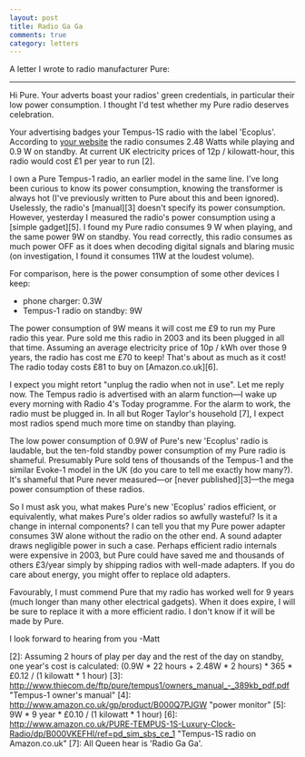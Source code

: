 ```yaml
---
layout: post
title: Radio Ga Ga
comments: true
category: letters
---
```


A letter I wrote to radio manufacturer Pure:

* * *

Hi Pure. Your adverts boast your radios' green credentials, in particular their low power consumption. I thought I'd test whether my Pure radio deserves celebration.

Your advertising badges your Tempus-1S radio with the label 'Ecoplus'. According to [your website][1] the radio consumes 2.48 Watts while playing and 0.9 W on standby. At current UK electricity prices of 12p / kilowatt-hour, this radio would cost £1 per year to run [2].

I own a Pure Tempus-1 radio, an earlier model in the same line. I've long been curious to know its power consumption, knowing the transformer is always hot (I've previously written to Pure about this and been ignored). Uselessly, the radio's [manual][3] doesn't specify its power consumption. However, yesterday I measured the radio's power consumption using a [simple gadget][5]. I found my Pure radio consumes 9 W when playing, and the same power 9W on standby. You read correctly, this radio consumes as much power OFF as it does when decoding digital signals and blaring music (on investigation, I found it consumes 11W at the loudest volume).  

For comparison, here is the power consumption of some other devices I keep:
* phone charger: 0.3W
* Tempus-1 radio on standby: 9W

The power consumption of 9W means it will cost me £9 to run my Pure radio this year. Pure sold me this radio in 2003 and its been plugged in all that time.  Assuming an average electricity price of 10p / kWh over those 9 years, the radio has cost me £70 to keep! That's about as much as it cost! The radio today costs £81 to buy on [Amazon.co.uk][6].

I expect you might retort "unplug the radio when not in use". Let me reply now. The Tempus radio is advertised with an alarm function—I wake up every morning with Radio 4's Today programme. For the alarm to work, the radio must be plugged in. In all but Roger Taylor's household [7], I expect most radios spend much more time on standby than playing.

The low power consumption of 0.9W of Pure's new 'Ecoplus' radio is laudable, but the ten-fold standby power consumption of my Pure radio is shameful. 
 Presumably Pure sold tens of thousands of the Tempus-1 and the similar Evoke-1 model in the UK (do you care to tell me exactly how many?). It's shameful that Pure never measured—or [never published][3]—the mega power consumption of these radios.

So I must ask you, what makes Pure's new 'Ecoplus' radios efficient, or equivalently, what makes Pure's older radios so awfully wasteful? Is it a change in internal components? I can tell you that my Pure power adapter consumes 3W alone without the radio on the other end. A sound adapter draws negligible power in such a case. Perhaps efficient radio internals were expensive in 2003, but Pure could have saved me and thousands of others £3/year simply by shipping radios with well-made adapters. If you do care about energy, you might offer to replace old adapters. 

Favourably, I must commend Pure that my radio has worked well for 9 years (much longer than many other electrical gadgets). When it does expire, I will be sure to replace it with a more efficient radio. I don't know if it will be made by Pure.

I look forward to hearing from you
-Matt 

[1]: http://www.pure.com/products/product.asp?Product=VL-60893&PageType=Specification&Category= "Tempus-1S specifications"
[2]: Assuming 2 hours of play per day and the rest of the day on standby, one year's cost is calculated: (0.9W * 22 hours + 2.48W * 2 hours) * 365 * £0.12 / (1 kilowatt * 1 hour)
[3]: http://www.thiecom.de/ftp/pure/tempus1/owners_manual_-_389kb_pdf.pdf "Tempus-1 owner's manual"
[4]: http://www.amazon.co.uk/gp/product/B000Q7PJGW "power monitor"
[5]: 9W * 9 year * £0.10 / (1 kilowatt * 1 hour)
[6]: http://www.amazon.co.uk/PURE-TEMPUS-1S-Luxury-Clock-Radio/dp/B000VKEFHI/ref=pd_sim_sbs_ce_1 "Tempus-1S radio on Amazon.co.uk"
[7]: All Queen hear is 'Radio Ga Ga'.
